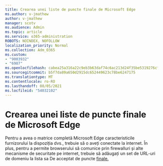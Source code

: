 ```yaml
---
title: Crearea unei liste de puncte finale de Microsoft Edge
ms.author: v-jmathew
author: v-jmathew
manager: scotv
ms.audience: Admin
ms.topic: article
ms.service: o365-administration
ROBOTS: NOINDEX, NOFOLLOW
localization_priority: Normal
ms.collection: Adm_O365
ms.custom:
- "9003932"
- "6987"
ms.openlocfilehash: cabea25a316a22c9eb3b63daf74c6ac213d24f35be5319276cff641b1d9a27b9
ms.sourcegitcommit: b5f7da89a650d2915dc652449623c78be6247175
ms.translationtype: MT
ms.contentlocale: ro-RO
ms.lasthandoff: 08/05/2021
ms.locfileid: "54032102"
---
```

# <a name="create-an-allow-list-of-endpoints-for-microsoft-edge"></a>Crearea unei liste de puncte finale de Microsoft Edge

Pentru a avea o matrice completă Microsoft Edge caracteristicile furnizorului la dispoziția dvs., trebuie să o aveți conectate la internet. În plus, pentru a permite browserului să comunice prin firewalluri și alte mecanisme de securitate pe internet, trebuie să adăugați un set de URL-uri de domeniu la lista sa De acceptat de puncte [finale.](https://go.microsoft.com/fwlink/?linkid=2135054)
